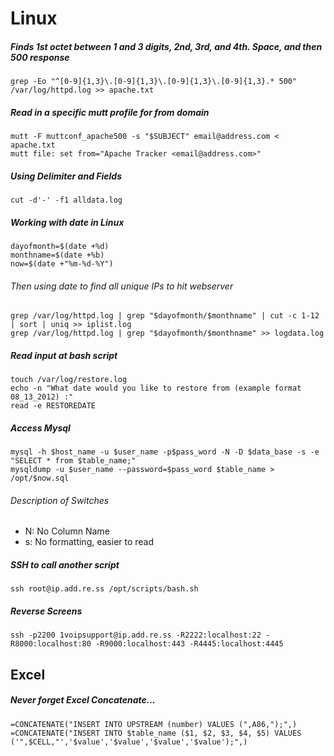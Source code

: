 # Linux

##### Finds 1st octet between 1 and 3 digits, 2nd, 3rd, and 4th. Space, and then 500 response

    grep -Eo "^[0-9]{1,3}\.[0-9]{1,3}\.[0-9]{1,3}\.[0-9]{1,3}.* 500" /var/log/httpd.log >> apache.txt

##### Read in a specific mutt profile for from domain

    mutt -F muttconf_apache500 -s "$SUBJECT" email@address.com < apache.txt
    mutt file: set from="Apache Tracker <email@address.com>"

##### Using Delimiter and Fields
    cut -d'-' -f1 alldata.log

##### Working with date in Linux

    dayofmonth=$(date +%d)
    monthname=$(date +%b)
    now=$(date +"%m-%d-%Y")

###### Then using date to find all unique IPs to hit webserver

    grep /var/log/httpd.log | grep "$dayofmonth/$monthname" | cut -c 1-12 | sort | uniq >> iplist.log
    grep /var/log/httpd.log | grep "$dayofmonth/$monthname" >> logdata.log

##### Read input at bash script

    touch /var/log/restore.log
    echo -n "What date would you like to restore from (example format 08_13_2012) :"
    read -e RESTOREDATE

##### Access Mysql

    mysql -h $host_name -u $user_name -p$pass_word -N -D $data_base -s -e "SELECT * from $table_name;"
    mysqldump -u $user_name --password=$pass_word $table_name > /opt/$now.sql

###### Description of Switches
- N: No Column Name
- s: No formatting, easier to read

##### SSH to call another script

    ssh root@ip.add.re.ss /opt/scripts/bash.sh

##### Reverse Screens

    ssh -p2200 1voipsupport@ip.add.re.ss -R2222:localhost:22 -R8000:localhost:80 -R9000:localhost:443 -R4445:localhost:4445

## Excel

##### Never forget Excel Concatenate...

    =CONCATENATE("INSERT INTO UPSTREAM (number) VALUES (",A86,");",)
    =CONCATENATE("INSERT INTO $table_name ($1, $2, $3, $4, $5) VALUES ('",$CELL,"','$value','$value','$value','$value');",)



